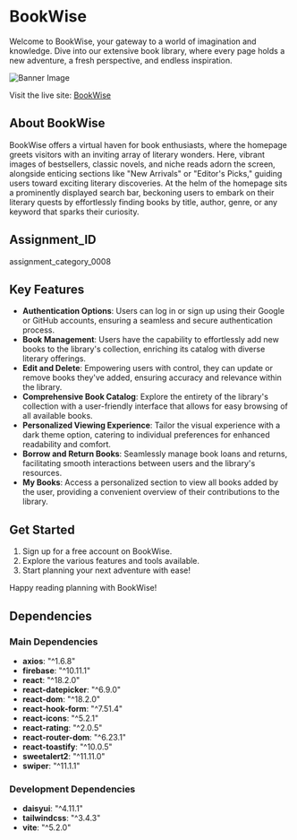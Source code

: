 # BookWise

Welcome to BookWise, your gateway to a world of imagination and knowledge. Dive into our extensive book library, where every page holds a new adventure, a fresh perspective, and endless inspiration.

![Banner Image](https://i.ibb.co/VTn2JDB/banner.png)

Visit the live site: [BookWise](https://book-wise-316.web.app/)

## About BookWise

BookWise offers a virtual haven for book enthusiasts, where the homepage greets visitors with an inviting array of literary wonders. Here, vibrant images of bestsellers, classic novels, and niche reads adorn the screen, alongside enticing sections like "New Arrivals" or "Editor's Picks," guiding users toward exciting literary discoveries. At the helm of the homepage sits a prominently displayed search bar, beckoning users to embark on their literary quests by effortlessly finding books by title, author, genre, or any keyword that sparks their curiosity.


## Assignment_ID
assignment_category_0008

## Key Features

- **Authentication Options**: Users can log in or sign up using their Google or GitHub accounts, ensuring a seamless and secure authentication process.
- **Book Management**: Users have the capability to effortlessly add new books to the library's collection, enriching its catalog with diverse literary offerings.
- **Edit and Delete**: Empowering users with control, they can update or remove books they've added, ensuring accuracy and relevance within the library.
- **Comprehensive Book Catalog**: Explore the entirety of the library's collection with a user-friendly interface that allows for easy browsing of all available books.
- **Personalized Viewing Experience**: Tailor the visual experience with a dark theme option, catering to individual preferences for enhanced readability and comfort.
- **Borrow and Return Books**: Seamlessly manage book loans and returns, facilitating smooth interactions between users and the library's resources.
- **My Books**: Access a personalized section to view all books added by the user, providing a convenient overview of their contributions to the library.

## Get Started

1. Sign up for a free account on BookWise.
2. Explore the various features and tools available.
3. Start planning your next adventure with ease!

Happy reading planning with BookWise!

## Dependencies

### Main Dependencies

- **axios**: "^1.6.8"
- **firebase**: "^10.11.1"
- **react**: "^18.2.0"
- **react-datepicker**: "^6.9.0"
- **react-dom**: "^18.2.0"
- **react-hook-form**: "^7.51.4"
- **react-icons**: "^5.2.1"
- **react-rating**: "^2.0.5"
- **react-router-dom**: "^6.23.1"
- **react-toastify**: "^10.0.5"
- **sweetalert2**: "^11.11.0"
- **swiper**: "^11.1.1"

### Development Dependencies

- **daisyui**: "^4.11.1"
- **tailwindcss**: "^3.4.3"
- **vite**: "^5.2.0"
